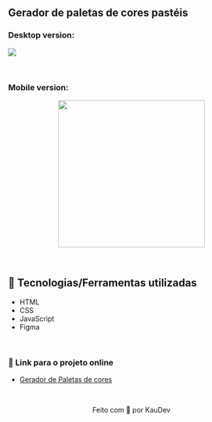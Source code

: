 ## Gerador de paletas de cores pastéis

### Desktop version:
<img src="https://user-images.githubusercontent.com/100402549/158541866-87cd43b3-2da9-473e-8241-c2b8feffa750.png" align="center" />

&nbsp;

### Mobile version:
<p align="center">
<img src="https://user-images.githubusercontent.com/100402549/158541871-acefebf3-fa21-4362-9bf0-78739a3d3cc3.png" width="300px" align="center" />
</p>

&nbsp;

## 💜 Tecnologias/Ferramentas utilizadas

* HTML
* CSS
* JavaScript
* Figma

&nbsp;

### 💜 Link para o projeto online
* [Gerador de Paletas de cores](https://kauanidev.github.io/gerador-de-paletas/)

&nbsp;

<p align="center">Feito com 💜 por KauDev</p>
